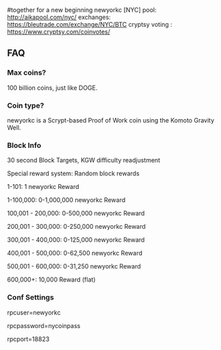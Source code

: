 #together for a new beginning newyorkc [NYC]
pool: http://aikapool.com/nyc/
exchanges: https://bleutrade.com/exchange/NYC/BTC
cryptsy voting : https://www.cryptsy.com/coinvotes/
## FAQ

### Max coins?
100 billion coins, just like DOGE.

### Coin type?
newyorkc is a Scrypt-based Proof of Work coin using the Komoto Gravity Well.

### Block Info

30 second Block Targets, KGW difficulty readjustment

Special reward system: Random block rewards


1-101: 	   1 newyorkc Reward

1-100,000: 0-1,000,000 newyorkc Reward

100,001 - 200,000: 0-500,000 newyorkc Reward

200,001 - 300,000: 0-250,000 newyorkc Reward

300,001 - 400,000: 0-125,000 newyorkc Reward

400,001 - 500,000: 0-62,500 newyorkc Reward

500,001 - 600,000: 0-31,250 newyorkc Reward

600,000+: 10,000 Reward (flat)

### Conf Settings

rpcuser=newyorkc

rpcpassword=nycoinpass

rpcport=18823
